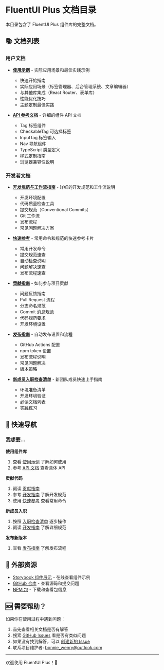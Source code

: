 # FluentUI Plus 文档目录

本目录包含了 FluentUI Plus 组件库的完整文档。

## 📚 文档列表

### 用户文档

- **[使用示例](./USAGE_EXAMPLES.md)** - 实际应用场景和最佳实践示例
  - 快速开始指南
  - 实际应用场景（标签管理器、后台管理系统、文章编辑器）
  - 与其他库集成（React Router、表单库）
  - 性能优化技巧
  - 主题定制最佳实践

- **[API 参考文档](./API_REFERENCE.md)** - 详细的组件 API 文档
  - Tag 标签组件
  - CheckableTag 可选择标签
  - InputTag 标签输入
  - Nav 导航组件
  - TypeScript 类型定义
  - 样式定制指南
  - 浏览器兼容性说明

### 开发者文档

- **[开发规范与工作流指南](./DEVELOPMENT_GUIDE.md)** - 详细的开发规范和工作流说明
  - 开发环境配置
  - 代码质量检查工具
  - 提交规范（Conventional Commits）
  - Git 工作流
  - 发布流程
  - 常见问题解决方案

- **[快速参考](./QUICK_REFERENCE.md)** - 常用命令和规范的快速参考卡片
  - 常用开发命令
  - 提交规范速查
  - 自动检查说明
  - 问题解决速查
  - 发布流程速查

- **[贡献指南](./CONTRIBUTING.md)** - 如何参与项目贡献
  - 问题反馈指南
  - Pull Request 流程
  - 分支命名规范
  - Commit 消息规范
  - 代码规范要求
  - 开发环境设置

- **[发布指南](./RELEASE_GUIDE.md)** - 自动发布设置和流程
  - GitHub Actions 配置
  - npm token 设置
  - 发布流程说明
  - 常见问题解决
  - 版本策略

- **[新成员入职检查清单](./ONBOARDING_CHECKLIST.md)** - 新团队成员快速上手指南
  - 环境准备清单
  - 开发环境验证
  - 必读文档列表
  - 实践练习

## 🚀 快速导航

### 我想要...

**使用组件库**
1. 查看 [使用示例](./USAGE_EXAMPLES.md) 了解如何使用
2. 参考 [API 文档](./API_REFERENCE.md) 查看具体 API

**贡献代码**
1. 阅读 [贡献指南](./CONTRIBUTING.md)
2. 参考 [开发指南](./DEVELOPMENT_GUIDE.md) 了解开发规范
3. 使用 [快速参考](./QUICK_REFERENCE.md) 查看常用命令

**新成员入职**
1. 按照 [入职检查清单](./ONBOARDING_CHECKLIST.md) 逐步操作
2. 阅读 [开发指南](./DEVELOPMENT_GUIDE.md) 了解详细规范

**发布新版本**
1. 查看 [发布指南](./RELEASE_GUIDE.md) 了解发布流程

## 📖 外部资源

- [Storybook 组件展示](https://huirudong.github.io/fluentui-plus/) - 在线查看组件示例
- [GitHub 仓库](https://github.com/HuiruDong/fluentui-plus) - 查看源码和提交问题
- [NPM 包](https://www.npmjs.com/package/@luoluoyu/fluentui-plus) - 下载和查看包信息

## 🆘 需要帮助？

如果你在使用过程中遇到问题：

1. 首先查看相关文档是否有解答
2. 搜索 [GitHub Issues](https://github.com/HuiruDong/fluentui-plus/issues) 看是否有类似问题
3. 如果没有找到解答，可以 [创建新的 Issue](https://github.com/HuiruDong/fluentui-plus/issues/new)
4. 联系项目维护者: [bonnie_wenry@outlook.com](mailto:bonnie_wenry@outlook.com)

---

欢迎使用 FluentUI Plus！🎉
